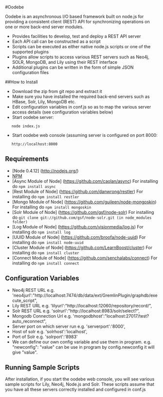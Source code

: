 #Oodebe

Oodebe is an asynchronous I/O based framework built on node.js for providing a consistent client (REST) API 
for synchronizing operations on one or more back-end server modules.


* Provides facilities to develop, test and deploy a REST API server
* Each API call can be constructed as a script
* Scripts can be executed as either native node.js scripts or one of the supported plugins
* Plugins allow scripts to access various REST servers such as Neo4j, SOLR, MongoDB, and Lily using their REST interface
* Additional plugins can be written in the form of simple JSON configuration files

##How to Install

* Download the zip from git repo and extract it
* Make sure you have installed the required back-end servers such as HBase, Solr, Lily, MongoDB etc.
* Edit configuration variables in conf.js so as to map the various server access details (see configuration variables below)
* Start oodebe server:   
```   
   node index.js
```

* Start oodebe web console (assuming server is configured on port 8000:
```         
   http://localhost:8000
```
   
## Requirements

* [Node 0.4.12] (http://nodejs.org/)
* [NPM](http://npmjs.org/)
* [Async Module of Node] (https://github.com/caolan/async)
   For installing do ```npm install async```
* [Rest Module of Node] (https://github.com/danwrong/restler)
 For installing do ```npm install restler```
* [Mongo Module of Node] (https://github.com/guileen/node-mongoskin)
 For installing do ```npm install mongoskin```
* [Solr Module of Node] (https://github.com/gsf/node-solr)
   For installing do ```git clone git://github.com/gsf/node-solr.git (in node_modules folder)```
* [Log Module of Node] (https://github.com/visionmedia/log.js)
 For installing do ```npm install log```
* [UUID Module of Node] (https://github.com/broofa/node-uuid)
 For installing do ```npm install node-uuid```
* [Cluster Module of Node] (https://github.com/LearnBoost/cluster)
 For installing do ```npm install cluster```
* [Connect Module of Node] (https://github.com/senchalabs/connect)
 For installing do ```npm install connect```
 

## Configuration Variables

* Neo4j REST URL e.g. 'neo4jurl':"http://localhost:7474/db/data/ext/GremlinPlugin/graphdb/execute_script",
* Lily REST URL e.g. 'lilyurl':"http://localhost:12060/repository/record/",
* Solr REST URL e.g. 'solrurl':"http://localhost:8983/solr/select?",
* Mongodb Connection Url e.g. 'mongodbhost':"localhost:27017/test?auto_reconnect",
* Server port on which server run e.g. 'serverport':'8000',
* Host of solr  e.g.	'solrhost':'localhost',
* Port of Solr e.g. 'solrport':'8983'
* We can define our own config variable and use them in program. e.g. "newconfig": "value" can be use in program by
  config.newconfig it will give "value".

   

   
   
   
   
   
   
   
   

## Running Sample Scripts

After installation, if you start the oodebe web console, you will see various sample scripts for Lily, Neo4j, Node.js 
and Solr.  These scripts assume that you have all these servers correctly installed and configured in conf.js

